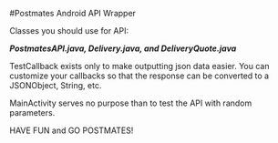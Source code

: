 #Postmates Android API Wrapper

Classes you should use for API: 

***PostmatesAPI.java, Delivery.java, and DeliveryQuote.java***

TestCallback exists only to make outputting json data easier. You can customize your callbacks so that the response can be converted to a JSONObject, String, etc.

MainActivity serves no purpose than to test the API with random parameters.

HAVE FUN and GO POSTMATES! 
